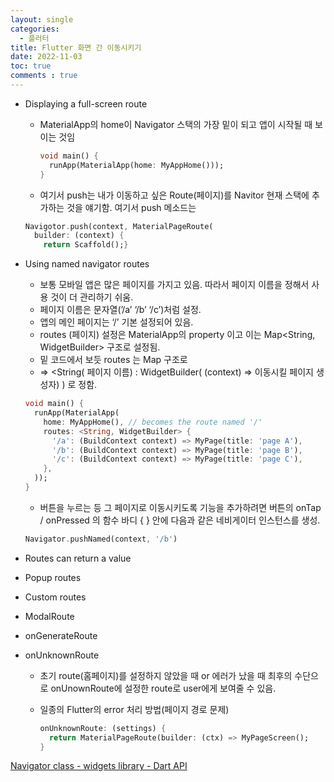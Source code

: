 ```yaml
---
layout: single
categories:
  - 플러터
title: Flutter 화면 간 이동시키기
date: 2022-11-03
toc: true
comments : true
---
```

- Displaying a full-screen route
    - MaterialApp의 home이 Navigator 스택의 가장 밑이 되고 앱이 시작될 때 보이는 것임
        
        ```dart
        void main() {
          runApp(MaterialApp(home: MyAppHome()));
        }
        ```
        
    - 여기서 push는 내가 이동하고 싶은 Route(페이지)를 Navitor 현재 스택에 추가하는 것을 얘기함. 여기서 push 메소드는
    
    ```dart
    Navigotor.push(context, MaterialPageRoute(
      builder: (context) {
        return Scaffold();}
    ```
    
- Using named navigator routes
    - 보통 모바일 앱은 많은 페이지를 가지고 있음. 따라서 페이지 이름을 정해서 사용 것이 더 관리하기 쉬움.
    - 페이지 이름은 문자열(’/a’ ‘/b’ ‘/c’)처럼 설정.
    - 앱의 메인 페이지는 ‘/’ 기본 설정되어 있음.
    - routes (페이지) 설정은 MaterialApp의 property 이고 이는 Map<String, WidgetBuilder> 구조로 설정됨.
    - 밑 코드에서 보듯 routes 는 Map 구조로 <Key : Value>
    - ⇒ <String( 페이지 이름) : WidgetBuilder( (context) ⇒ 이동시킬 페이지 생성자) ) 로 정함.
    
    ```dart
    void main() {
      runApp(MaterialApp(
        home: MyAppHome(), // becomes the route named '/'
        routes: <String, WidgetBuilder> {
          '/a': (BuildContext context) => MyPage(title: 'page A'),
          '/b': (BuildContext context) => MyPage(title: 'page B'),
          '/c': (BuildContext context) => MyPage(title: 'page C'),
        },
      ));
    }
    ```
    
    - 버튼을 누르는 등 그 페이지로 이동시키도록 기능을 추가하려면 버튼의 onTap / onPressed 의 함수 바디 {   } 안에  다음과 같은 네비게이터 인스턴스를 생성.
    
    ```dart
    Navigator.pushNamed(context, '/b') 
    ```
    
- Routes can return a value
- Popup routes
- Custom routes
- ModalRoute
- onGenerateRoute
- onUnknownRoute
    - 초기 route(홈페이지)를 설정하지 않았을 때 or 에러가 났을 때 최후의 수단으로 onUnownRoute에 설정한 route로 user에게 보여줄 수 있음.
    - 일종의 Flutter의 error 처리 방법(페이지 경로 문제)
        
        ```dart
        onUnknownRoute: (settings) {
          return MaterialPageRoute(builder: (ctx) => MyPageScreen();
        }
        ```
        

[Navigator class - widgets library - Dart API](https://api.flutter.dev/flutter/widgets/Navigator-class.html)
